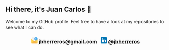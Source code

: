 ## Hi there, it's Juan Carlos 👋

Welcome to my GitHub profile. Feel free to have a look at my repositories to see what I can do.

<h3 align="center"><img src="email.png" width="20" height="20">&nbsp;jbherreros@gmail.com &nbsp;
<img src="linkedin.png" width="20" height="20">&nbsp;<a href="https://www.linkedin.com/in/jbherreros/">@jbherreros</a></h3>
